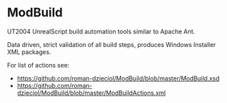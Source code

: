 # ModBuild
UT2004 UnrealScript build automation tools similar to Apache Ant.

Data driven, strict validation of all build steps, produces Windows Installer XML packages.

For list of actions see:
* https://github.com/roman-dzieciol/ModBuild/blob/master/ModBuild.xsd
* https://github.com/roman-dzieciol/ModBuild/blob/master/ModBuildActions.xml
